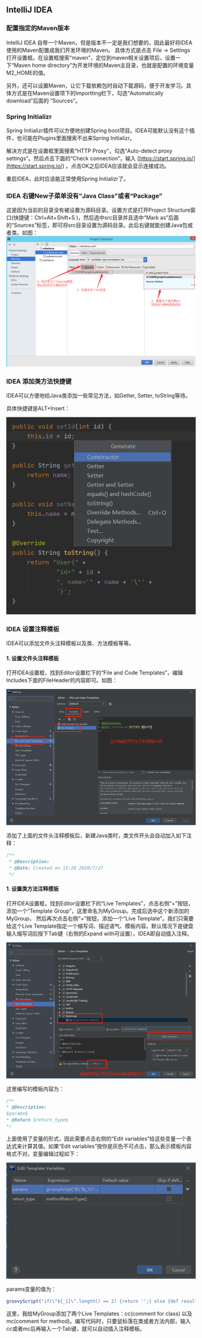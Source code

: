 ## IntelliJ IDEA
### 配置指定的Maven版本
IntelliJ IDEA 自带一个Maven，但是版本不一定是我们想要的，因此最好将IDEA使用的Maven配置成我们开发环境的Maven。
具体方式是点击 File -> Settings 打开设置框。在设置框搜索“maven”，定位到maven相关设置项后，设置一下“Maven home directory”为开发环境的Maven主目录，也就是配置的环境变量M2_HOME的值。

另外，还可以设置Maven，让它下载依赖包时自动下载源码，便于开发学习。具体方式是在Maven设置项下的Importting栏下，勾选“Automatically download”后面的 “Sources”。

### Spring Initializr
Spring Initializr插件可以方便地创建Spring boot项目。IDEA可能默认没有这个插件，也可能在Plugins里面搜索不出来Spring Initializr。

解决方式是在设置框里面搜索“HTTP Proxy”，勾选“Auto-detect proxy settings”。然后点击下面的“Check connection”，输入 [https://start.spring.io/](https://start.spring.io/) 。点击OK之后IDEA应该就会显示连接成功。

重启IDEA，此时应该能正常使用Spring Initializr了。

### IDEA 右键New子菜单没有“Java Class”或者“Package”
这是因为当前的目录没有被设置为源码目录。设置方式是打开Project Structure窗口(快捷键：Ctrl+Alt+Shift+S )，然后选中src目录并且选中“Mark as”后面的“Sources”标签，即可将src目录设置为源码目录。此后右键就能创建Java包或者类。如图：
![new package](https://github.com/ttyrion/Java/blob/master/doc/img/idea/project_structure.jpg)

### IDEA 添加类方法快捷键
IDEA可以方便地给Java类添加一些常见方法，如Getter, Setter, toString等待。

具体快捷键是ALT+Insert：

![insert_method](https://github.com/ttyrion/Java/blob/master/doc/img/idea/insert_method.png)

### IDEA 设置注释模板
IDEA可以添加文件头注释模板以及类、方法模板等等。

#### 1. 设置文件头注释模板
打开IDEA设置框，找到Editor设置栏下的“File and Code Templates”，编辑Includes下面的FileHeader的内容即可。如图：

![fileheader](https://github.com/ttyrion/Java/blob/master/doc/img/idea/comment_fileheader.png)

添加了上面的文件头注释模板后，新建Java类时，类文件开头会自动加入如下注释：
```javascript
/**
 * @Description:
 * @Date: Created on 15:26 2020/7/27
 */

```

#### 1. 设置类方法注释模板
打开IDEA设置框，找到Editor设置栏下的“Live Templates”，点击右侧“+”按钮，添加一个“Template Group”，这里命名为MyGroup。完成后选中这个新添加的MyGroup，
然后再次点击右侧“+”按钮，添加一个“Live Template”。我们只需要给这个Live Template指定一个缩写词、描述语气、模板内容。默认情况下是键盘输入缩写词后按下Tab键（右侧的Expand with可设置），IDEA即自动插入注释。

![methodcomment](https://github.com/ttyrion/Java/blob/master/doc/img/idea/comment_method.png)

这里编写的模板内容为：
```javascript
/**
* @Description: 
$params$
* @Return $return_type$
*/
```
上面使用了变量的形式，因此需要点击右侧的“Edit variables”给这些变量一个表达式来计算其值。如果“Edit variables”按你是灰色不可点击，那么表示模板内容格式不对。变量编辑过程如下：

![methodcomment_edit_variables](https://github.com/ttyrion/Java/blob/master/doc/img/idea/comment_method_edit_variables.png)

params变量的值为：
```javascript
groovyScript("if(\"${_1}\".length() == 2) {return '';} else {def result=''; def params=\"${_1}\".replaceAll('[\\\\[|\\\\]|\\\\s]', '').split(',').toList();for(i = 0; i < params.size(); i++) {if(i<(params.size()-1)){result+='* @param ' + params[i] + ' : ' + '\\n'}else{result+='* @param ' + params[i] + ' : '}}; return result;}", methodParameters());
```

这里，我给MyGroup添加了两个Live Templates：cc(comment for class) 以及 mc(comment for method)。编写代码时，只要鼠标落在类或者方法内部，输入cc或者mc后再输入一个Tab键，就可以自动插入注释模板。
